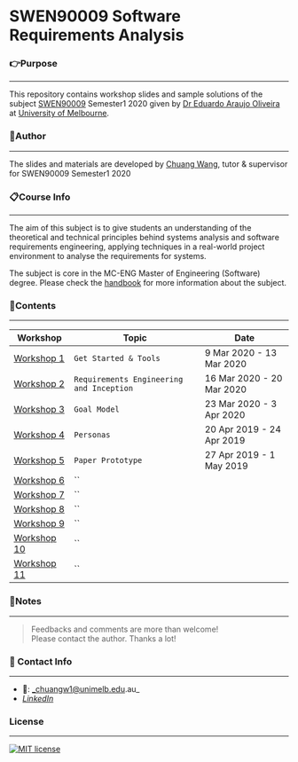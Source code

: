 # SWEN90009 Software Requirements Analysis

### **:point_right:Purpose**
---
This repository contains workshop slides and sample solutions of the subject [SWEN90009](https://handbook.unimelb.edu.au/2020/subjects/swen90009/assessment) Semester1 2020 given by [Dr Eduardo Araujo Oliveira](https://www.eduoliveira.com/) at [University of Melbourne](https://www.unimelb.edu.au/).

### **:running:Author**
---
The slides and materials are developed by [Chuang Wang](https://www.linkedin.com/in/chuangw/), tutor & supervisor for SWEN90009 Semester1 2020

### **:clipboard:Course Info**
---
The aim of this subject is to give students an understanding of the theoretical and technical principles behind systems analysis and software requirements engineering, applying techniques in a real-world project environment to analyse the requirements for systems.

The subject is core in the MC-ENG Master of Engineering (Software) degree.
Please check the [handbook](https://handbook.unimelb.edu.au/2020/subjects/swen90009) for more information about the subject.


### **:bookmark_tabs:Contents**
---

| Workshop | Topic | Date |
| ------ | ------ |-----|
| [Workshop 1](https://github.com/chuangw46/SWEN90009_Workshops/blob/master/Workshop1_Get%20Started%20%26%20Tools.pdf) | `Get Started & Tools`  | 9 Mar 2020 - 13 Mar 2020
| [Workshop 2](https://github.com/chuangw46/SWEN90009_Workshops/blob/master/Workshop2_Inception.pdf) | `Requirements Engineering and Inception` | 16 Mar 2020 - 20 Mar 2020
| [Workshop 3](https://github.com/chuangw46/SWEN90009_Workshops/blob/master/Workshop3_Goal%20Model.pdf) | `Goal Model` | 23 Mar 2020 - 3 Apr 2020
| [Workshop 4](https://github.com/chuangw46/SWEN90009_Workshops/blob/master/Workshop4_Personas.pdf) | `Personas` | 20 Apr 2019 - 24 Apr 2019
| [Workshop 5](https://github.com/chuangw46/SWEN90009_Workshops/blob/master/Workshop5_PaperPrototype.pdf) | `Paper Prototype` | 27 Apr 2019 - 1 May 2019
| [Workshop 6]() | `` | 
| [Workshop 7]() | `` | 
| [Workshop 8]() | `` | 
| [Workshop 9]() | `` | 
| [Workshop 10]() | `` | 
| [Workshop 11]() | `` | 


### **:page_facing_up:Notes**
---
>Feedbacks and comments are more than welcome!\
>Please contact the author. Thanks a lot!

### **:email: Contact Info**
---
- :e-mail:: _chuangw1@unimelb.edu.au_
- [_LinkedIn_](https://www.linkedin.com/in/chuangw)

### **License**
---
[![MIT license](https://img.shields.io/badge/License-MIT-blue.svg)](https://github.com/chuangw46/SWEN90009_Workshops/blob/master/LICENSE)
